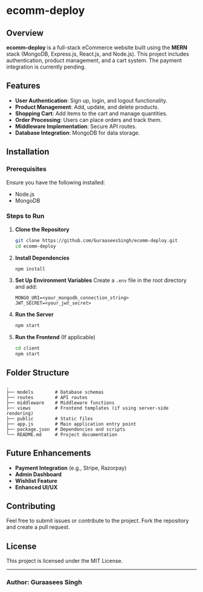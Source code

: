 # ecomm-deploy

## Overview
**ecomm-deploy** is a full-stack eCommerce website built using the **MERN** stack (MongoDB, Express.js, React.js, and Node.js). This project includes authentication, product management, and a cart system. The payment integration is currently pending.

## Features
- **User Authentication**: Sign up, login, and logout functionality.
- **Product Management**: Add, update, and delete products.
- **Shopping Cart**: Add items to the cart and manage quantities.
- **Order Processing**: Users can place orders and track them.
- **Middleware Implementation**: Secure API routes.
- **Database Integration**: MongoDB for data storage.

## Installation
### Prerequisites
Ensure you have the following installed:
- Node.js
- MongoDB

### Steps to Run
1. **Clone the Repository**
   ```sh
   git clone https://github.com/GuraaseesSingh/ecomm-deploy.git
   cd ecomm-deploy
   ```

2. **Install Dependencies**
   ```sh
   npm install
   ```

3. **Set Up Environment Variables**
   Create a `.env` file in the root directory and add:
   ```
   MONGO_URI=<your_mongodb_connection_string>
   JWT_SECRET=<your_jwt_secret> 
   ```

4. **Run the Server**
   ```sh
   npm start
   ```

5. **Run the Frontend** (If applicable)
   ```sh
   cd client
   npm start
   ```

## Folder Structure
```
.
├── models        # Database schemas
├── routes        # API routes
├── middleware    # Middleware functions
├── views         # Frontend templates (if using server-side rendering)
├── public        # Static files
├── app.js        # Main application entry point
├── package.json  # Dependencies and scripts
└── README.md     # Project documentation
```

## Future Enhancements
- **Payment Integration** (e.g., Stripe, Razorpay)
- **Admin Dashboard**
- **Wishlist Feature**
- **Enhanced UI/UX**

## Contributing
Feel free to submit issues or contribute to the project. Fork the repository and create a pull request.

## License
This project is licensed under the MIT License.

---
### Author: Guraasees Singh

